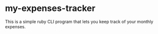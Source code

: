 # my-expenses-tracker

This is a simple ruby CLI program that lets you keep track of your monthly expenses.
